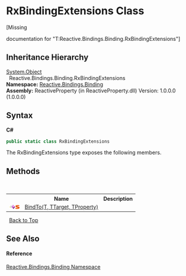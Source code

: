 # RxBindingExtensions Class
 

\[Missing <summary> documentation for "T:Reactive.Bindings.Binding.RxBindingExtensions"\]


## Inheritance Hierarchy
<a href="http://msdn2.microsoft.com/en-us/library/e5kfa45b" target="_blank">System.Object</a><br />&nbsp;&nbsp;Reactive.Bindings.Binding.RxBindingExtensions<br />
**Namespace:**&nbsp;<a href="bde4b199-b70b-ae37-2b3c-d305baa59602">Reactive.Bindings.Binding</a><br />**Assembly:**&nbsp;ReactiveProperty (in ReactiveProperty.dll) Version: 1.0.0.0 (1.0.0.0)

## Syntax

**C#**<br />
``` C#
public static class RxBindingExtensions
```

The RxBindingExtensions type exposes the following members.


## Methods
&nbsp;<table><tr><th></th><th>Name</th><th>Description</th></tr><tr><td>![Public method](media/pubmethod.gif "Public method")![Static member](media/static.gif "Static member")</td><td><a href="dbf4cd62-0857-31d3-54c8-d8399263a093">BindTo(T, TTarget, TProperty)</a></td><td /></tr></table>&nbsp;
<a href="#rxbindingextensions-class">Back to Top</a>

## See Also


#### Reference
<a href="bde4b199-b70b-ae37-2b3c-d305baa59602">Reactive.Bindings.Binding Namespace</a><br />